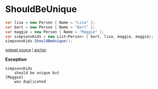 # ShouldBeUnique

<!-- snippet: EnumerableShouldBeUniqueExamples.ShouldBeUnique.codeSample.approved.cs -->
<a id='snippet-EnumerableShouldBeUniqueExamples.ShouldBeUnique.codeSample.approved.cs'></a>
```cs
var lisa = new Person { Name = "Lisa" };
var bart = new Person { Name = "Bart" };
var maggie = new Person { Name = "Maggie" };
var simpsonsKids = new List<Person> { bart, lisa, maggie, maggie};
simpsonsKids.ShouldBeUnique();
```
<sup><a href='/src/DocumentationExamples/CodeExamples/EnumerableShouldBeUniqueExamples.ShouldBeUnique.codeSample.approved.cs#L1-L5' title='File snippet `EnumerableShouldBeUniqueExamples.ShouldBeUnique.codeSample.approved.cs` was extracted from'>snippet source</a> | <a href='#snippet-EnumerableShouldBeUniqueExamples.ShouldBeUnique.codeSample.approved.cs' title='Navigate to start of snippet `EnumerableShouldBeUniqueExamples.ShouldBeUnique.codeSample.approved.cs`'>anchor</a></sup>
<!-- endSnippet -->

**Exception**

<!-- include: EnumerableShouldBeUniqueExamples.ShouldBeUnique.exceptionText.approved.txt -->
```
simpsonsKids
    should be unique but
[Maggie]
    was duplicated
```
<!-- endInclude -->
